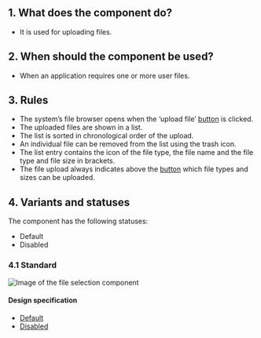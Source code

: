 ## 1. What does the component do? 
* It is used for uploading files.


## 2. When should the component be used? 
* When an application requires one or more user files.


## 3. Rules 
* The system’s file browser opens when the ‘upload file’ [button](https://digital.sbb.ch/de/webapps/components/button) is clicked.
* The uploaded files are shown in a list.
* The list is sorted in chronological order of the upload.
* An individual file can be removed from the list using the trash icon.
* The list entry contains the icon of the file type, the file name and the file type and file size in brackets.
* The file upload always indicates above the [button](https://digital.sbb.ch/de/webapps/components/button) which file types and sizes can be uploaded.


## 4. Variants and statuses
The component has the following statuses:
* Default
* Disabled

### 4.1 Standard
![Image of the file selection component](https://raw.githubusercontent.com/sbb-design-systems/sbb-design-system/master/webapp/components/fileselector/images/fileselector_default.png 'class: image')

#### Design specification
* [Default](https://sbb.invisionapp.com/d/main#/console/17140415/355318445/inspect)
* [Disabled](https://sbb.invisionapp.com/d/main#/console/17140415/355318446/inspect)
